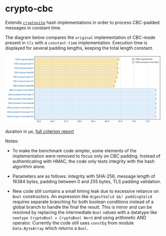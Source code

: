 # crypto-cbc

Extends [`cryptonite`](https://hackage.haskell.org/package/cryptonite) hash
implementations in order to process CBC-padded messages in constant time.

The diagram below compares the `original` implementation of CBC-mode present in
`tls` with a `constant-time` implementation.  Execution time is displayed for
several padding lengths, keeping the total length constant.

![CBC-mode benchmark](benchs/bench.png)

duration in µs, [full criterion report](benchs/bench.html)

Notes:

- To make the benchmark code simpler, some elements of the implementation were
  removed to focus only on CBC padding.  Instead of authenticating with HMAC,
  the code only tests integrity with the hash algorithm alone.

- Parameters are as follows: integrity with SHA-256, message length of 16384
  bytes, padding between 0 and 255 bytes, TLS padding validation.

- New code still contains a small timing leak due to excessive reliance on
  `Bool` constructors.  An expression like `digestValid &&! paddingValid`
  requires separate branching for both boolean conditions instead of a global
  branch to handle the final the result.  This is minor and can be resolved by
  replacing the intermediate `Bool` values with a datatype like `newtype
  CryptoBool = CryptoBool Word` and using arithmetic AND operator.  Currently
  the code still uses `constEq` from module `Data.ByteArray` which returns a
  `Bool`.
